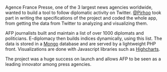 Agence France Presse, one of the 3 largest news agencies worldwide, wanted to build a tool to follow diplomatic activity on Twitter. [@Pirhoo](http://twitter.com/pirhoo) took part in writing the specifications of the project and coded the whole app, from getting the data from Twitter to analyzing and visualizing them.

AFP journalists built and maintain a list of over 1000 diplomats and politicians. E-diplomacy then builds indices dynamically, using this list. The data is stored in a [Mongo](http://www.mongodb.org/) database and are served by a lightweight PHP front. Visualizations are done with Javascript libraries such as [Highcharts](http://www.highcharts.com/).

The project was a huge success on launch and allows AFP to be seen as a leading innovator among press agencies.
